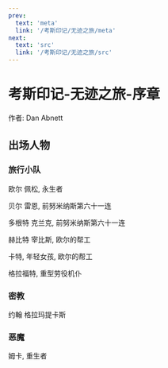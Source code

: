 ```yaml
---
prev:
  text: 'meta'
  link: '/考斯印记/无迹之旅/meta'
next:
  text: 'src'
  link: '/考斯印记/无迹之旅/src'
---
```


# 考斯印记-无迹之旅-序章

作者: Dan Abnett

## 出场人物

### 旅行小队

欧尔 佩松, 永生者

贝尔 雷恩, 前努米纳斯第六十一连

多根特 克兰克, 前努米纳斯第六十一连

赫比特 宰比斯, 欧尔的帮工

卡特, 年轻女孩, 欧尔的帮工

格拉福特, 重型劳役机仆

### 密教

约翰 格拉玛提卡斯

### 恶魔

姆卡, 重生者

